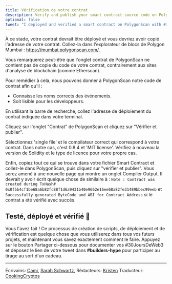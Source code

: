 ```yaml
---
title: Vérification de votre contrat
description: Verify and publish your smart contract source code on PolygonScan.
optional: false
tweet: "I deployed and verified a smart contract on PolygonScan with #30DaysofWeb3 @womenbuildweb3 💪"
---
```


À ce stade, votre contrat devrait être déployé et vous devriez avoir copié l'adresse de votre contrat. Collez-la dans l'explorateur de blocs de Polygon Mumbai : https://mumbai.polygonscan.com/.

Vous remarquerez peut-être que l'onglet contrat de PolygonScan ne contient pas de copie du code de votre contrat, contrairement aux sites d'analyse de blockchain (comme Etherscan).

Pour remédier à cela, nous pouvons donner à PolygonScan notre code de contrat afin qu'il :

- Connaisse les noms corrects des événements.
- Soit lisible pour les développeurs.

En utilisant la barre de recherche, collez l'adresse de déploiement du contrat indiquée dans votre terminal.

Cliquez sur l'onglet "Contrat" de PolygonScan et cliquez sur "Vérifier et publier".

Sélectionnez 'single file' et le compilateur correct qui correspond à votre contrat. Dans notre cas, c'est 0.8.4 et 'MIT license'. Vérifiez à nouveau la version de Solidity et le type de licence pour votre propre cas.

Enfin, copiez tout ce qui se trouve dans votre fichier Smart Contract et collez-le dans PolygonScan, puis cliquez sur "vérifier et publier". Vous serez amené à une nouvelle page qui montre un onglet Compiler Output. Il devrait y avoir écrit quelque chose de similaire à : `Note : Contract was created during TxHash# 0x0f5b4cf1be68a6b82fc88f1d6a9431b40e9662e16ee68a82fe31489bbec99eeb` et `Successfully generated ByteCode and ABI for Contract Address` si le contrat a été vérifié avec succès.

## Testé, déployé et vérifié 🎉

Vous l'avez fait ! Ce processus de création de scripts, de déploiement et de vérification est quelque chose que vous utiliserez dans tous vos futurs projets, et maintenant vous savez exactement comment le faire. Appuyez sur le bouton Partager ci-dessous pour documenter vos #30JoursDeWeb3 et déposez le lien de votre tweet dans **#builders-hype** pour participer au tirage au sort d'un cadeau.

---

Écrivains: [Cami](https://twitter.com/camiinthisthang), [Sarah Schwartz](https://twitter.com/schwartzswartz),
Rédacteurs: [Kristen](https://twitter.com/cuddleofdeath)
Traducteur: [CookingCryptos](https://twitter.com/CookingCryptos)


